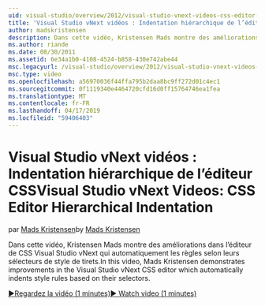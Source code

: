 ```yaml
---
uid: visual-studio/overview/2012/visual-studio-vnext-videos-css-editor-hierarchical-indentation
title: 'Visual Studio vNext vidéos : Indentation hiérarchique de l’éditeur CSS | Microsoft Docs'
author: madskristensen
description: Dans cette vidéo, Kristensen Mads montre des améliorations dans l’éditeur de CSS Visual Studio vNext qui automatiquement les règles selon leur selecto de style de retraits...
ms.author: riande
ms.date: 08/30/2011
ms.assetid: 6e34a1b0-4108-4524-b858-430e742abe44
msc.legacyurl: /visual-studio/overview/2012/visual-studio-vnext-videos-css-editor-hierarchical-indentation
msc.type: video
ms.openlocfilehash: a56970036f44ffa795b2daa8bc9ff272d01c4ec1
ms.sourcegitcommit: 0f1119340e4464720cfd16d0ff15764746ea1fea
ms.translationtype: MT
ms.contentlocale: fr-FR
ms.lasthandoff: 04/17/2019
ms.locfileid: "59406403"
---
```

# <a name="visual-studio-vnext-videos-css-editor-hierarchical-indentation"></a><span data-ttu-id="bdd98-103">Visual Studio vNext vidéos : Indentation hiérarchique de l’éditeur CSS</span><span class="sxs-lookup"><span data-stu-id="bdd98-103">Visual Studio vNext Videos: CSS Editor Hierarchical Indentation</span></span>

<span data-ttu-id="bdd98-104">par [Mads Kristensen](https://github.com/madskristensen)</span><span class="sxs-lookup"><span data-stu-id="bdd98-104">by [Mads Kristensen](https://github.com/madskristensen)</span></span>

<span data-ttu-id="bdd98-105">Dans cette vidéo, Kristensen Mads montre des améliorations dans l’éditeur de CSS Visual Studio vNext qui automatiquement les règles selon leurs sélecteurs de style de tirets.</span><span class="sxs-lookup"><span data-stu-id="bdd98-105">In this video, Mads Kristensen demonstrates improvements in the Visual Studio vNext CSS editor which automatically indents style rules based on their selectors.</span></span>

[<span data-ttu-id="bdd98-106">&#9654;Regardez la vidéo (1 minutes)</span><span class="sxs-lookup"><span data-stu-id="bdd98-106">&#9654; Watch video (1 minutes)</span></span>](https://channel9.msdn.com/Blogs/ASP-NET-Site-Videos/visual-studio-vnext-videos-css-editor-hierarchical-indentation)

